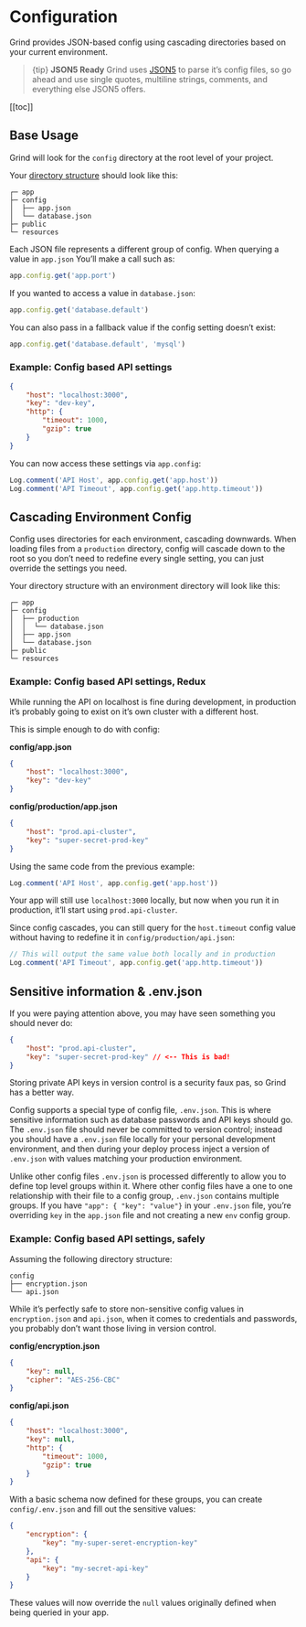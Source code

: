 # Configuration
Grind provides JSON-based config using cascading directories based on your current environment.

> {tip} **JSON5 Ready**
> Grind uses [JSON5](http://json5.org) to parse it’s config files, so go ahead and use single quotes, multiline strings, comments, and everything else JSON5 offers.

[[toc]]

## Base Usage
Grind will look for the `config` directory at the root level of your project.

Your [directory structure](directory-structure) should look like this:

```
┌─ app
├─ config
│  ├── app.json
│  └── database.json
├─ public
└─ resources
```

Each JSON file represents a different group of config.  When querying a value in `app.json` You’ll make a call such as:
```js
app.config.get('app.port')
```

If you wanted to access a value in `database.json`:
```js
app.config.get('database.default')
```

You can also pass in a fallback value if the config setting doesn’t exist:
```js
app.config.get('database.default', 'mysql')
```

### Example: Config based API settings
```json
{
	"host": "localhost:3000",
	"key": "dev-key",
	"http": {
		"timeout": 1000,
		"gzip": true
	}
}
```

You can now access these settings via `app.config`:
```js
Log.comment('API Host', app.config.get('app.host'))
Log.comment('API Timeout', app.config.get('app.http.timeout'))
```

## Cascading Environment Config
Config uses directories for each environment, cascading downwards.  When loading files from a `production` directory, config will cascade down to the root so you don’t need to redefine every single setting, you can just override the settings you need.

Your directory structure with an environment directory will look like this:

```
┌─ app
├─ config
│  ├── production
│  │  └── database.json
│  ├── app.json
│  └── database.json
├─ public
└─ resources
```

### Example: Config based API settings, Redux
While running the API on localhost is fine during development, in production it’s probably going to exist on it’s own cluster with a different host.

This is simple enough to do with config:

**config/app.json**
```json
{
	"host": "localhost:3000",
	"key": "dev-key"
}
```

**config/production/app.json**
```json
{
	"host": "prod.api-cluster",
	"key": "super-secret-prod-key"
}
```

Using the same code from the previous example:
```js
Log.comment('API Host', app.config.get('app.host'))
```

Your app will still use `localhost:3000` locally, but now when you run it in production, it’ll start using `prod.api-cluster`.

Since config cascades, you can still query for the `host.timeout` config value without having to redefine it in `config/production/api.json`:
```js
// This will output the same value both locally and in production
Log.comment('API Timeout', app.config.get('app.http.timeout'))
```

## Sensitive information & .env.json
If you were paying attention above, you may have seen something you should never do:
```json
{
	"host": "prod.api-cluster",
	"key": "super-secret-prod-key" // <-- This is bad!
}
```
Storing private API keys in version control is a security faux pas, so Grind has a better way.

Config supports a special type of config file, `.env.json`.  This is where sensitive information such as database passwords and API keys should go.  The `.env.json` file should never be committed to version control; instead you should have a `.env.json` file locally for your personal development environment, and then during your deploy process inject a version of `.env.json` with values matching your production environment.

Unlike other config files `.env.json` is processed differently to allow you to define top level groups within it.  Where other config files have a one to one relationship with their file to a config group, `.env.json` contains multiple groups. If you have `"app": { "key": "value"}` in your `.env.json` file, you’re overriding `key` in the `app.json` file and not creating a new `env` config group.

### Example: Config based API settings, safely

Assuming the following directory structure:

```
config
├── encryption.json
└── api.json
```

While it’s perfectly safe to store non-sensitive config values in `encryption.json` and `api.json`, when it comes to credentials and passwords, you probably don’t want those living in version control.

**config/encryption.json**
```json
{
	"key": null,
	"cipher": "AES-256-CBC"
}
```

**config/api.json**
```json
{
	"host": "localhost:3000",
	"key": null,
	"http": {
		"timeout": 1000,
		"gzip": true
	}
}
```

With a basic schema now defined for these groups, you can create `config/.env.json` and fill out the sensitive values:
```json
{
	"encryption": {
		"key": "my-super-seret-encryption-key"
	},
	"api": {
		"key": "my-secret-api-key"
	}
}
```

These values will now override the `null` values originally defined when being queried in your app.
